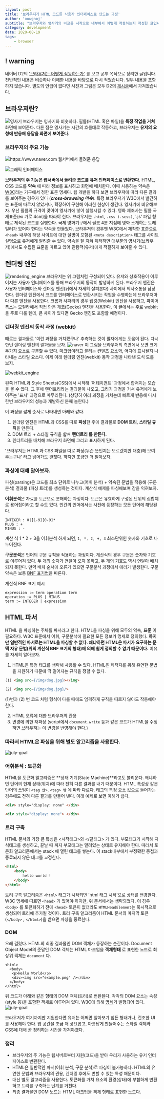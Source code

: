 ```yaml
---
layout: post
title: '브라우저가 HTML 코드를 사용자 인터페이스로 만드는 과정'
author: 'oowgnoj'
subtitle: "브라우저와 영사기의 비교를 시작으로 내부에서 어떻게 작동하는지 작성한 글입니다. 파싱에 대한 개괄적인 소개와 HTML 파싱의 특징도 포함하고 있습니다."
category: development
date: 2020-08-19
tags:
    - browser
---
```


## ! warning

네이버 D2의 ['브라우저는 어떻게 작동하는가'](https://d2.naver.com/helloworld/59361) 를 보고 공부 목적으로 정리한 글입니다. 전반적인 내용은 비슷하나 이해한 내용을 바탕으로 다시 적었습니다. 일부 내용을 포함하지 않습니다. 별도의 언급이 없다면 사진과 그림은 모두 D2의 [게시글](https://d2.naver.com/helloworld/59361)에서 가져왔습니다. 

## 브라우저란?
![영사기](./../images/in-post/browser/film.jpg)
브라우저는 영사기와 비슷하다. 필름(HTML 혹은 파일)을 **특정 작업을 거쳐** 화면에 보여준다. 다른 점은 영사기는 시간의 흐름대로 작동하고, 브라우저는 **유저의 요청에 반응해 응답을 화면에 보여준다**.

### 브라우저의 주요 기능
![https://www.naver.com 웹서버에서 돌려준 응답](./../images/in-post/browser/postman.png)

![그래픽 인터페이스](./../images/in-post/browser/naver.png)



**브라우저의 주 기능은 웹서버에서 돌려준 코드를 유저 인터페이스로 변환한다.** HTML, CSS 코드를 **약속** 에 따라 정보를 표시하고 화면에 배치한다. 이때 사용하는 약속은 [W3C](https://www.w3.org/)라는 기구에서 정한 표준 명세다. 웹 개발을 하다 보면 브라우저에 따라 다른 결과를 보여주는 경우가 있다 (***cross-browsing 이슈***). 특정 브라우저가 W3C에서 발간하는 표준에 따르지 않았거나, 확장하여 구현해 이러한 현상이 생긴다.
영사기에 비유해보자. 우선 필름의 규격이 맞아야 영사기에 넣어 실행시킬 수 있다. 영화 제조사는 필름 국제표준(ex 가로 4cm)을 따라야 한다. 브라우저는 `.html`, `.css (.scss)`, '.js' 파일 형태로 제작된 코드를 실행한다. 국제 영화기구에서 필름 4분 지점에 영화 소개하는 트레일러가 있어야 한다는 약속을 만들었다. 브라우저의 경우엔 W3C에서 제작한 표준으로 `<head>` 내부에 해당 사이트에 대한 설명이 포함된 `<meta description>` 태그를 사이트 설명으로 유저에게 알려줄 수 있다. 약속을 잘 지켜 제작하면 대부분의 영사기(브라우저)에서도 수립된 표준을 따르고 있어 관람객(유저)에게 적절하게 보여줄 수 있다.

## 렌더링 엔진
![rendering_engine](./../images/in-post/browser/rendering_engine.png)
브라우저는 위 그림처럼 구성되어 있다. 유저와 상호작용이 이루어지는 사용자 인터페이스를 통해 브라우저의 동작이 발생하게 된다. 브라우저 엔진은 사용자 인터페이스와 렌더링 엔진(뒤에서 자세히 살펴본다) 사이에서 의사소통을 담당한다. 렌더링 엔진에서 코드를 인터페이스로 변환시키는 작업을 수행하는데 브라우저마다 다른 엔진을 사용한다. 크롬과 사파리의 경우 웹킷(Webkit) 엔진을 사용하고, 파이어폭스는 모질라에서 직접 만든 게코(Gecko) 엔진을 사용한다. 이 글에서는 주로 webkit을 주로 다룰 텐데, 큰 차이가 있다면 Gecko 엔진도 포함할 예정이다.


### 렌더링 엔진의 동작 과정 (webkit)
때로는 결과물로 '이런 과정을 거치겠구나' 추측하는 것이 필자에게는 도움이 된다. 다시 한번 렌더링 엔진의 결과물을 보자.
![naver](./../images/in-post/browser/naver.png)
이 그림을 브라우저의 측면에서 보면 크게 두가지 요소로 구분할 수 있다. 마크업이라고 불리는 컨텐츠 요소와, 어디에 표시될지 나타내는 스타일 요소다. 이제 아래 렌더링 엔진(webkit) 동작 과정을 나타낸 도식 도를 보자.

![webkit_engine](./../images/in-post/browser/webkit_engine.png)

왼쪽 HTML과 Style Sheets(CSS)에서 시작해 '어테치먼트' 과정에서 합쳐지는 모습을 볼 수 있다. 그 후에 렌더트리라는 결과물이 나오고, 그리기 과정을 거쳐 유저에게 보여주는 '표시' 과정으로 마무리된다. (상당히 여러 과정을 거치는데 빠르게 반응해 다시 한번 브라우저의 성능과 개발하신 분께 놀란다.)

이 과정을 짧게 순서로 나타내면 아래와 같다.

1. 렌더링 엔진은 HTML과 CSS를 따로 **파싱**한 후에 결과물로 **DOM 트리**, **스타일 규칙**을 만든다.
2. DOM 트리 + 스타일 규칙을 합쳐 **렌더트리 를 만든다.**
3. 렌더트리를 배치해 브라우저 화면에 그리고 표시하게 된다.

'브라우저는 HTML과 CSS 파일을 따로 파싱(무슨 뜻인지는 모르겠지만 대충)해 보여주는구나' 라고 넘어가도 괜찮다. 하지만 조금만 더 알아보자.

### 파싱에 대해 알아보자.
파싱(parsing)은 코드를 최소 단위로 나누고(어휘 분석) + 약속된 문법을 적용해 (구문 분석) 결과물 (파싱 트리)를 생성하는 것이다. 계산식 예제를 파싱해보며 감을 익혀보자. 

**어휘분석**은 자료를 토큰으로 분해하는 과정이다. 토큰은 유효하게 구성된 단위의 집합체로 용어집이라고 할 수도 있다. 인간의 언어에서는 사전에 등장하는 모든 단어에 해당된다. 

````
INTEGER : 0|[1-9][0-9]*
PLUS : +
MINUS : -
````
계산 식 1 * 2 + 3을 어휘분석 하게 되면, `1, *, 2, +, 3` 최소단위인 숫자와 기호로 나누어진다.


**구문분석**은 언어의 구문 규칙을 적용하는 과정이다. 계산식의 경우 구문은 숫자와 기호로 이루어져 있다. 두 개의 숫자가 연달아 오지 못하고, 두 개의 기호도 역시 연달아 배치되지 못한다. 만약 배치 순서에 오류가 있으면 구문분석 과정에서 에러가 발생한다. 구문 약속은 보통 [BNF 표기법](https://perfectacle.github.io/2018/08/15/bnf/)을 따른다.

계산식 BNF 표기 예시
````
expression := term operation term
operation := PLUS | MINUS
term := INTEGER | expression
````

## HTML 파서
HTML 을 파싱하는 주체를 파서라고 한다. HTML을 파싱을 위해 모두의 약속, **표준** 이 필요하다. W3C 표준에서 어휘, 구문분석에 필요한 모든 정보가 명세로 정의했다. **하지만 일반적인 파서로는 HTML을 파싱할 수 없다. 왜냐하면 HTML은 파서가 요구하는 문맥 자유 문법(위의 계산식 BNF 표기의 형태)에 의해 쉽게 정의할 수 없기 때문이다.** 이유를 자세히 알아보자.

1. HTML은 특정 태그를 생략해 사용할 수 있다. HTML은 제작자를 위해 유연한 문법을 지원하기 때문에 딱 떨어지는 규칙을 정할 수 없다.

```html
(1) <img src={/img/dog.jpg}></img>

(2) <img src={/img/dog.jpg}/>
```
(1)번과 (2) 번 코드 처럼 형식이 다를 때에도 엄격하게 규칙을 따르지 않아도 작동해야 한다. 

2. HTML 오류에 대한 브라우저의 관용
3. 변경에 의한 재파싱 (script에서 `document.write` 등과 같은 코드가 HTML을 수정하면 브라우저는 이 변경을 반영해야 한다.)


### 따라서 HTML은 파싱을 위해 별도 알고리즘을 사용한다. 
![july-goal](./../images/in-post/browser/html_parser_2.png)

### 어휘분석 : 토큰화

HTML을 토큰화 알고리즘은 **상태 기계(State Machine)**라고도 불리운다. 왜냐하면 단어의 현재 상태(위치)에 따라 전혀 다른 결과를 내기 때문이다. HTML 특성상 같은 단어의 쓰임이 `<tag 안>`, `<tag> 밖` 에 따라 다르다. 태그의 특정 요소 값으로 들어가는 경우에도 전혀 다른 결과를 만들어 낸다. 아래 예제로 보면 이해가 쉽다.
````html
<div> style="display: none" </div>
````

````html
<div style="display: none"> </div>
````

### 트리 구축
HTML 문서의 가장 큰 특성은 <시작태그>와 </끝태그> 가 있다. 부모태그가 시작해 자식태그를 생성하고, 끝날 때 까지 부모태그는 열려있는 상태로 유지해야 한다. 따라서 토큰화 알고리즘에서는 stack 에 열린 태그를 쌓는다.  이 stack내부에서 부정확한 중첩과 종료되지 않은 태그를 교정한다.

````html
<html>
	<body>
		hello world !
	</body>
</html>
````
트리 구축 알고리즘은 `<html>` 태그가 시작되면 'html 태그 시작'으로 상태를 변경한다. W3C 명세에 따르면 `<head>` 가 있어야 하지만, 위 문서에서는 생략되었다. 이 경우 `<body>` 를 토큰화하기 전에 `<head>` 토큰이 없더라도 `HTMLHeadElement`는 묵시적으로 생성되어 트리에 추가될 것이다.
트리 구축 알고리즘이 HTML 문서의 마지막 토큰(`</body>` , `</html>`)을 받으면 파싱을 종료한다. 

### DOM
오래 걸렸다. HTML의 최종 결과물인 DOM 객체가 등장하는 순간이다. 
Document Object Model의 준말인 DOM 객체는 HTML 마크업을 **객체형태** 로 표현한 노드로 최상위 객체는 `document` 다.

````
<html>
  <body>
   <p>Hello World</p>
   <div><img src="example.png" /></div>
  </body>
</html>
````

위 코드가 아래와 같은 형태의 DOM 객체(트리)로 변환된다. 각각의 DOM 요소는 속성(style 등)을 포함한 객체로 이루어져 있다. W3C에 의해 [명세](https://www.w3.org/DOM/DOMTR)가 발행되어 있다.
![july-goal](./../images/in-post/browser/dom_tree.png)


브라우저가 여기까지만 지원한다면 유저는 어쩌면 알아보기 힘든 형태거나, 건조한 UI를 사용해야 한다. 웹 공간을 조금 더 풍요롭고, 아름답게 만들어주는 스타일 객체와 CSS에 대해 곧 정리하는 시간을 가져야겠다.

### 정리
- 브라우저의 주 기능은 웹서버로부터 자원(코드)을 받아 우리가 사용하는 유저 인터페이스로 변환한다.
- HTML은 일반적인 파서(어휘 분석, 구문 분석)로 파싱이 불가능하다. HTML의 유연한 문법과 브라우저의 관용, 렌더링 후에도 변할 수 있는 특성 때문이다.
- 대신 별도 알고리즘을 사용한다. 토큰화를 거쳐 요소의 환경(상태)에 부합하게 변환하고 트리를 구축하는 단계를 거친다.
- 최종 결과물인 DOM 노드는 HTML 마크업을 객체 형태로 표현한 노드다.


